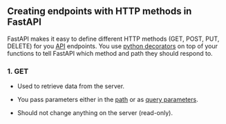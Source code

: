 ## Creating endpoints with HTTP methods in FastAPI

FastAPI makes it easy to define different HTTP methods (GET, POST, PUT, DELETE) for you [API](https://aws.amazon.com/what-is/api/) endpoints. You use [python decorators](https://realpython.com/primer-on-python-decorators/#functions-as-return-values) on top of your functions to tell FastAPI which method and path they should respond to.

### 1. GET

- Used to retrieve data from the server.

- You pass parameters either in the [path]() or as [query parameters]().

- Should not change anything on the server (read-only).
